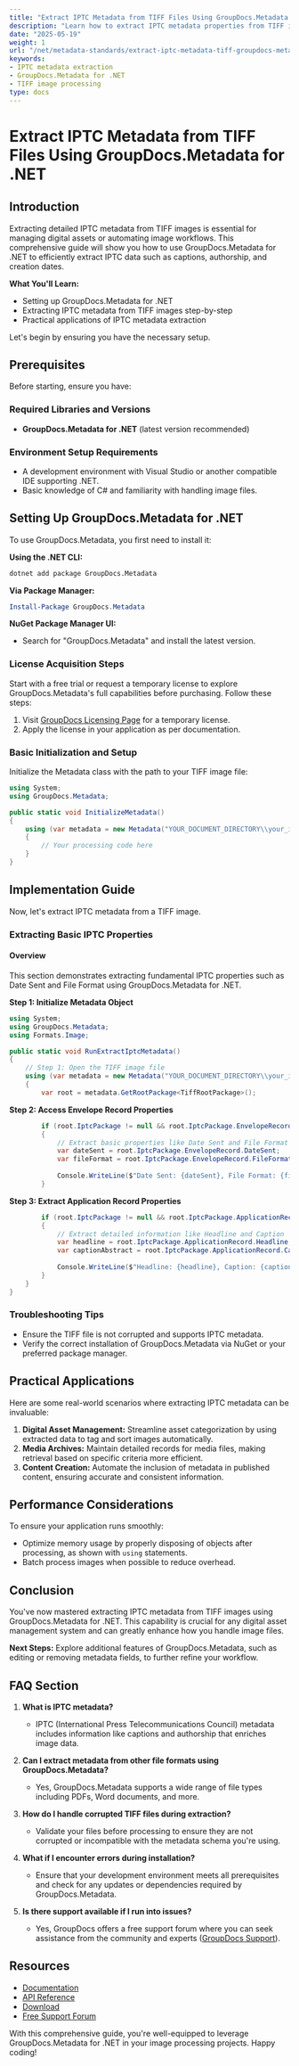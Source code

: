 ```yaml
---
title: "Extract IPTC Metadata from TIFF Files Using GroupDocs.Metadata for .NET - Complete Guide"
description: "Learn how to extract IPTC metadata properties from TIFF images efficiently using GroupDocs.Metadata for .NET. Ideal for digital asset management and media archiving."
date: "2025-05-19"
weight: 1
url: "/net/metadata-standards/extract-iptc-metadata-tiff-groupdocs-metadata-net/"
keywords:
- IPTC metadata extraction
- GroupDocs.Metadata for .NET
- TIFF image processing
type: docs
---
```

# Extract IPTC Metadata from TIFF Files Using GroupDocs.Metadata for .NET

## Introduction

Extracting detailed IPTC metadata from TIFF images is essential for managing digital assets or automating image workflows. This comprehensive guide will show you how to use GroupDocs.Metadata for .NET to efficiently extract IPTC data such as captions, authorship, and creation dates.

**What You'll Learn:**
- Setting up GroupDocs.Metadata for .NET
- Extracting IPTC metadata from TIFF images step-by-step
- Practical applications of IPTC metadata extraction

Let's begin by ensuring you have the necessary setup.

## Prerequisites

Before starting, ensure you have:

### Required Libraries and Versions
- **GroupDocs.Metadata for .NET** (latest version recommended)
  
### Environment Setup Requirements
- A development environment with Visual Studio or another compatible IDE supporting .NET.
- Basic knowledge of C# and familiarity with handling image files.

## Setting Up GroupDocs.Metadata for .NET

To use GroupDocs.Metadata, you first need to install it:

**Using the .NET CLI:**
```bash
dotnet add package GroupDocs.Metadata
```

**Via Package Manager:**
```powershell
Install-Package GroupDocs.Metadata
```

**NuGet Package Manager UI:** 
- Search for "GroupDocs.Metadata" and install the latest version.

### License Acquisition Steps

Start with a free trial or request a temporary license to explore GroupDocs.Metadata's full capabilities before purchasing. Follow these steps:
1. Visit [GroupDocs Licensing Page](https://purchase.groupdocs.com/temporary-license) for a temporary license.
2. Apply the license in your application as per documentation.

### Basic Initialization and Setup

Initialize the Metadata class with the path to your TIFF image file:
```csharp
using System;
using GroupDocs.Metadata;

public static void InitializeMetadata()
{
    using (var metadata = new Metadata("YOUR_DOCUMENT_DIRECTORY\\your_image.tiff"))
    {
        // Your processing code here
    }
}
```

## Implementation Guide

Now, let's extract IPTC metadata from a TIFF image.

### Extracting Basic IPTC Properties

#### Overview
This section demonstrates extracting fundamental IPTC properties such as Date Sent and File Format using GroupDocs.Metadata for .NET.

**Step 1: Initialize Metadata Object**
```csharp
using System;
using GroupDocs.Metadata;
using Formats.Image;

public static void RunExtractIptcMetadata()
{
    // Step 1: Open the TIFF image file
    using (var metadata = new Metadata("YOUR_DOCUMENT_DIRECTORY\\your_image.tiff"))
    {
        var root = metadata.GetRootPackage<TiffRootPackage>();
```

**Step 2: Access Envelope Record Properties**
```csharp
        if (root.IptcPackage != null && root.IptcPackage.EnvelopeRecord != null)
        {
            // Extract basic properties like Date Sent and File Format
            var dateSent = root.IptcPackage.EnvelopeRecord.DateSent;
            var fileFormat = root.IptcPackage.EnvelopeRecord.FileFormat;
            
            Console.WriteLine($"Date Sent: {dateSent}, File Format: {fileFormat}");
        }
```

**Step 3: Extract Application Record Properties**
```csharp
        if (root.IptcPackage != null && root.IptcPackage.ApplicationRecord != null)
        {
            // Extract detailed information like Headline and Caption
            var headline = root.IptcPackage.ApplicationRecord.Headline;
            var captionAbstract = root.IptcPackage.ApplicationRecord.CaptionAbstract;
            
            Console.WriteLine($"Headline: {headline}, Caption: {captionAbstract}");
        }
    }
}
```

### Troubleshooting Tips
- Ensure the TIFF file is not corrupted and supports IPTC metadata.
- Verify the correct installation of GroupDocs.Metadata via NuGet or your preferred package manager.

## Practical Applications
Here are some real-world scenarios where extracting IPTC metadata can be invaluable:

1. **Digital Asset Management:** Streamline asset categorization by using extracted data to tag and sort images automatically.
2. **Media Archives:** Maintain detailed records for media files, making retrieval based on specific criteria more efficient.
3. **Content Creation:** Automate the inclusion of metadata in published content, ensuring accurate and consistent information.

## Performance Considerations
To ensure your application runs smoothly:
- Optimize memory usage by properly disposing of objects after processing, as shown with `using` statements.
- Batch process images when possible to reduce overhead.

## Conclusion
You've now mastered extracting IPTC metadata from TIFF images using GroupDocs.Metadata for .NET. This capability is crucial for any digital asset management system and can greatly enhance how you handle image files.

**Next Steps:**
Explore additional features of GroupDocs.Metadata, such as editing or removing metadata fields, to further refine your workflow.

## FAQ Section
1. **What is IPTC metadata?**
   - IPTC (International Press Telecommunications Council) metadata includes information like captions and authorship that enriches image data.
   
2. **Can I extract metadata from other file formats using GroupDocs.Metadata?**
   - Yes, GroupDocs.Metadata supports a wide range of file types including PDFs, Word documents, and more.
3. **How do I handle corrupted TIFF files during extraction?**
   - Validate your files before processing to ensure they are not corrupted or incompatible with the metadata schema you're using.
4. **What if I encounter errors during installation?**
   - Ensure that your development environment meets all prerequisites and check for any updates or dependencies required by GroupDocs.Metadata.
5. **Is there support available if I run into issues?**
   - Yes, GroupDocs offers a free support forum where you can seek assistance from the community and experts ([GroupDocs Support](https://forum.groupdocs.com/c/metadata/)).

## Resources
- [Documentation](https://docs.groupdocs.com/metadata/net/)
- [API Reference](https://reference.groupdocs.com/metadata/net/)
- [Download](https://releases.groupdocs.com/metadata/net/)
- [Free Support Forum](https://forum.groupdocs.com/c/metadata/)

With this comprehensive guide, you're well-equipped to leverage GroupDocs.Metadata for .NET in your image processing projects. Happy coding!

